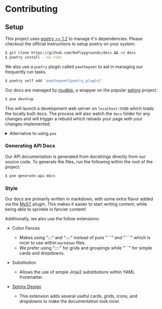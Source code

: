 # Contributing

## Setup

This project uses [poetry >= 1.2](https://python-poetry.org/docs/) to manage it's dependencies. Please checkout the official instructions to setup poetry on your system.

```bash
$ git clone https://github.com/0xPlaygrounds/docs && cd docs
$ poetry install --no-root
```

We also use a `poetry` plugin called `poethepoet` to aid in managing our frequently run tasks.

```bash
$ poetry self add 'poethepoet[poetry_plugin]'
```

Our docs are managed by [mudkip](https://github.com/vberlier/mudkip), a wrapper on the popular [sphinx](https://www.sphinx-doc.org/) project.


```bash
$ poe develop
```

This will launch a development web server on `localhost:5500` which loads the locally built docs. The process will also watch the `docs` folder for any changes and will trigger a rebuild which reloads your page with your changes implemented.

<details>
<summary>Alternative to using <code>poe</code></summary>
<br>

If you wish not use `poe`, you'll have to run the following and checkout the commands listed in the `pyproject.toml` under `[tool.poe.tasks]`.

This will run `<my-command>` inside a virtual environment (`poetry shell` will explictly keep you inside one until you run `deactivate`)

```bash
$ poetry shell
$ mudkip develop
$ deactivate
# or
$ poetry run mudkip develop
```
</details>


### Generating API Docs

Our API documentation is generated from docstrings directly from our source code. To generate the files, run the following within the root of the project:

```bash
$ poe generate-api-docs
```

### Style

Our docs are primarily written in markdown, with some extra flavor added via the [MyST](https://myst-parser.readthedocs.io) plugin. This makes it easier to start writing content, while being able to sprinkle in fancier content!

Additionally, we also use the follow extensions:
  - Colon Fences
    - Makes using ":::" and "::::" instead of pure "\`\`\`" and "\`\`\`\`" which is nicer to use within `markdown` files.
    - We prefer using "::::" for grids and groupings while "\`\`\`" for simple cards and dropdowns.

  - Substitution
    - Allows the use of simple Jinja2 substitutions within YAML frontmatter.

  - [Sphinx Design](https://sphinx-design.readthedocs.io/)
    - This extension adds several useful cards, grids, icons, and dropdowns to make the documentation look nicer.
